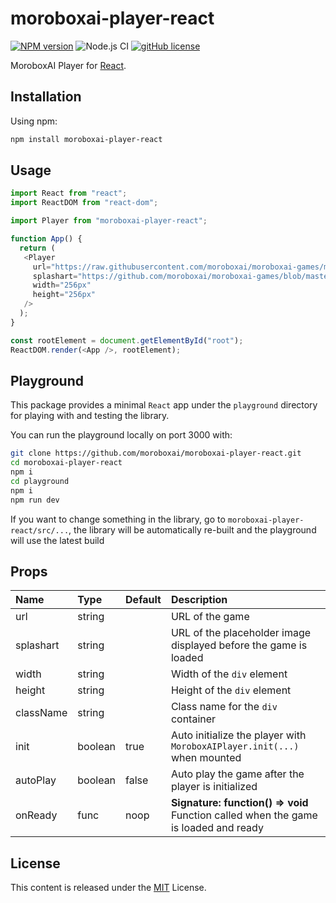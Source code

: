 # moroboxai-player-react

[![NPM version](https://img.shields.io/npm/v/moroboxai-player-react.svg)](https://www.npmjs.com/package/moroboxai-player-react)
![Node.js CI](https://github.com/moroboxai/moroboxai-player-react/workflows/Node.js%20CI/badge.svg)
[![gitHub license](https://img.shields.io/badge/license-MIT-blue.svg)](https://github.com/moroboxai/moroboxai-player-react/blob/master/LICENSE)

MoroboxAI Player for [React](https://reactjs.org/).

## Installation

Using npm:

```bash
npm install moroboxai-player-react
```

## Usage

```javascript
import React from "react";
import ReactDOM from "react-dom";

import Player from "moroboxai-player-react";

function App() {
  return (
   <Player
     url="https://raw.githubusercontent.com/moroboxai/moroboxai-games/master/games/pixijs-template/"
     splashart="https://github.com/moroboxai/moroboxai-games/blob/master/games/pixijs-template/assets/splashart.png?raw=true"
     width="256px"
     height="256px"
   />
  );
}

const rootElement = document.getElementById("root");
ReactDOM.render(<App />, rootElement);
```

## Playground

This package provides a minimal `React` app under the `playground` directory for playing with and testing the library.

You can run the playground locally on port 3000 with:

 ```bash
 git clone https://github.com/moroboxai/moroboxai-player-react.git
 cd moroboxai-player-react
 npm i
 cd playground
 npm i
 npm run dev
 ```

If you want to change something in the library, go to `moroboxai-player-react/src/...`, the library will be automatically re-built and the playground will use the latest build

## Props

| Name   |      Type      |  Default |  Description |
|:----------|:-------------|:------|:------|
| url | string || URL of the game |
| splashart | string || URL of the placeholder image displayed before the game is loaded |
| width | string || Width of the `div` element |
| height | string || Height of the `div` element |
| className | string || Class name for the `div` container |
| init | boolean | true | Auto initialize the player with `MoroboxAIPlayer.init(...)` when mounted |
| autoPlay | boolean | false | Auto play the game after the player is initialized |
| onReady | func | noop | **Signature: function() => void** <br/> Function called when the game is loaded and ready |

## License

This content is released under the [MIT](http://opensource.org/licenses/MIT) License.
